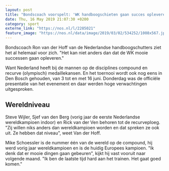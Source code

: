 ```yaml
---
layout: post
title: "Bondscoach voorspelt: 'WK handboogschieten gaan succes opleveren'"
date: Thu, 16 May 2019 21:07:30 +0200
category: sport
externe_link: "https://nos.nl/l/2285021"
feature_image: "https://nos.nl/data/image/2019/03/02/534252/1008x567.jpg"
---
```


<p>Bondscoach Ron van der Hoff van de Nederlandse handboogschutters ziet het al helemaal voor zich. "Het kan niet anders dan dat de WK mooie successen gaan opleveren."</p>
<p>Want Nederland heeft bij de mannen op de disciplines compound en recurve (olympisch) medaillekansen. En het toernooi wordt ook nog eens in Den Bosch gehouden, van 3 tot en met 16 juni. Donderdag was de officiële presentatie van het evenement en daar werden hoge verwachtingen uitgesproken.</p>
<h2>Wereldniveau</h2>
<p>Steve Wijler, Sjef van den Berg (vorig jaar de eerste Nederlandse wereldkampioen indoor) en Rick van der Ven behoren tot de recurveploeg. "Zij willen niks anders dan wereldkampioen worden en dat spreken ze ook uit. Ze hebben dat niveau", weet Van der Hoff.</p>
<p>Mike Schoessler is de nummer één van de wereld op de compound, hij werd vorig jaar wereldkampioen en is de huidig Europees kampioen. "Ik denk dat er mooie dingen gaan gebeuren", kijkt hij vast vooruit naar volgende maand. "Ik ben de laatste tijd hard aan het trainen. Het gaat goed komen."</p>
